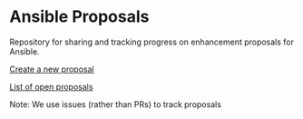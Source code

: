 # Ansible Proposals
Repository for sharing and tracking progress on enhancement proposals for Ansible. 

[Create a new proposal](https://github.com/ansible/proposals/issues/new)

[List of open proposals](https://github.com/ansible/proposals/issues)


Note: We use issues (rather than PRs) to track proposals
